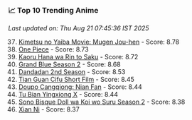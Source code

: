 ### 📈 Top 10 Trending Anime

*Last updated on: Thu Aug 21 07:45:36 IST 2025*

37. [Kimetsu no Yaiba Movie: Mugen Jou-hen](https://myanimelist.net/anime/59192) - Score: 8.78
51. [One Piece](https://myanimelist.net/anime/21) - Score: 8.73
57. [Kaoru Hana wa Rin to Saku](https://myanimelist.net/anime/59845) - Score: 8.72
70. [Grand Blue Season 2](https://myanimelist.net/anime/59986) - Score: 8.68
135. [Dandadan 2nd Season](https://myanimelist.net/anime/60543) - Score: 8.53
175. [Tian Guan Cifu Short Film](https://myanimelist.net/anime/60988) - Score: 8.45
180. [Doupo Cangqiong: Nian Fan](https://myanimelist.net/anime/51039) - Score: 8.44
183. [Tu Bian Yingxiong X](https://myanimelist.net/anime/53447) - Score: 8.44
216. [Sono Bisque Doll wa Koi wo Suru Season 2](https://myanimelist.net/anime/53065) - Score: 8.38
234. [Xian Ni](https://myanimelist.net/anime/55809) - Score: 8.37

